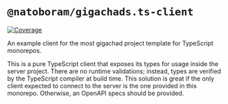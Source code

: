 # `@natoboram/gigachads.ts-client`

[![Coverage](https://img.shields.io/badge/dynamic/json?url=https%3A%2F%2Fnatoboram.github.io%2Fgigachads.ts%2Fcoverage-client%2Fcoverage-summary.json&query=total.branches.pct&suffix=%25&logo=Vitest&label=Coverage&color=acd268)](https://natoboram.github.io/gigachads.ts/coverage-client)

An example client for the most gigachad project template for TypeScript monorepos.

This is a pure TypeScript client that exposes its types for usage inside the server project. There are no runtime validations; instead, types are verified by the TypeScript compiler at build time. This solution is great if the only client expected to connect to the server is the one provided in this monorepo. Otherwise, an OpenAPI specs should be provided.
